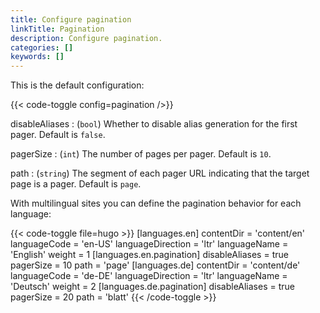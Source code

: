 ```yaml
---
title: Configure pagination
linkTitle: Pagination
description: Configure pagination.
categories: []
keywords: []
---
```


This is the default configuration:

{{< code-toggle config=pagination />}}

disableAliases
: (`bool`) Whether to disable alias generation for the first pager. Default is `false`.

pagerSize
: (`int`) The number of pages per pager. Default is `10`.

path
: (`string`) The segment of each pager URL indicating that the target page is a pager. Default is `page`.

With multilingual sites you can define the pagination behavior for each language:

{{< code-toggle file=hugo >}}
[languages.en]
contentDir = 'content/en'
languageCode = 'en-US'
languageDirection = 'ltr'
languageName = 'English'
weight = 1
[languages.en.pagination]
disableAliases = true
pagerSize = 10
path = 'page'
[languages.de]
contentDir = 'content/de'
languageCode = 'de-DE'
languageDirection = 'ltr'
languageName = 'Deutsch'
weight = 2
[languages.de.pagination]
disableAliases = true
pagerSize = 20
path = 'blatt'
{{< /code-toggle >}}
